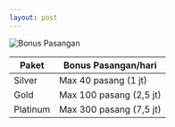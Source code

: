 ```yaml
---
layout: post
---
```


![Bonus Pasangan](https://deasyah.github.io/web-presentation/images/bpasang.png)

Paket | Bonus Pasangan/hari
------------ | -------------
Silver | Max 40 pasang (1 jt)
Gold | Max 100 pasang (2,5 jt)
Platinum | Max 300 pasang (7,5 jt)
